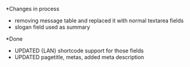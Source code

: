 
*Changes in process


* removing message table and replaced it with normal textarea fields
* slogan field used as summary



*Done
* UPDATED {LAN} shortcode support for those fields
* UPDATED pagetitle, metas, added meta description
